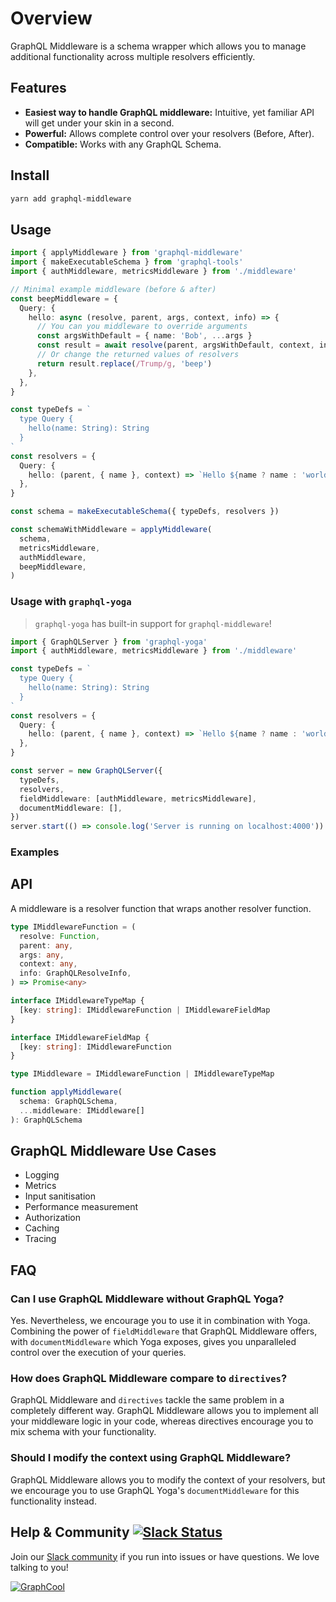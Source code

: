 # Overview

GraphQL Middleware is a schema wrapper which allows you to manage additional functionality across multiple resolvers efficiently.

## Features

- **Easiest way to handle GraphQL middleware:** Intuitive, yet familiar API will get under your skin in a second.
- **Powerful:** Allows complete control over your resolvers (Before, After).
- **Compatible:** Works with any GraphQL Schema.

## Install

```sh
yarn add graphql-middleware
```

## Usage

```ts
import { applyMiddleware } from 'graphql-middleware'
import { makeExecutableSchema } from 'graphql-tools'
import { authMiddleware, metricsMiddleware } from './middleware'

// Minimal example middleware (before & after)
const beepMiddleware = {
  Query: {
    hello: async (resolve, parent, args, context, info) => {
      // You can you middleware to override arguments
      const argsWithDefault = { name: 'Bob', ...args }
      const result = await resolve(parent, argsWithDefault, context, info)
      // Or change the returned values of resolvers
      return result.replace(/Trump/g, 'beep')
    },
  },
}

const typeDefs = `
  type Query {
    hello(name: String): String
  }
`
const resolvers = {
  Query: {
    hello: (parent, { name }, context) => `Hello ${name ? name : 'world'}!`,
  },
}

const schema = makeExecutableSchema({ typeDefs, resolvers })

const schemaWithMiddleware = applyMiddleware(
  schema,
  metricsMiddleware,
  authMiddleware,
  beepMiddleware,
)
```

### Usage with `graphql-yoga`

> `graphql-yoga` has built-in support for `graphql-middleware`!

```ts
import { GraphQLServer } from 'graphql-yoga'
import { authMiddleware, metricsMiddleware } from './middleware'

const typeDefs = `
  type Query {
    hello(name: String): String
  }
`
const resolvers = {
  Query: {
    hello: (parent, { name }, context) => `Hello ${name ? name : 'world'}!`,
  },
}

const server = new GraphQLServer({
  typeDefs,
  resolvers,
  fieldMiddleware: [authMiddleware, metricsMiddleware],
  documentMiddleware: [],
})
server.start(() => console.log('Server is running on localhost:4000'))
```

### Examples

## API

A middleware is a resolver function that wraps another resolver function.

```ts
type IMiddlewareFunction = (
  resolve: Function,
  parent: any,
  args: any,
  context: any,
  info: GraphQLResolveInfo,
) => Promise<any>

interface IMiddlewareTypeMap {
  [key: string]: IMiddlewareFunction | IMiddlewareFieldMap
}

interface IMiddlewareFieldMap {
  [key: string]: IMiddlewareFunction
}

type IMiddleware = IMiddlewareFunction | IMiddlewareTypeMap

function applyMiddleware(
  schema: GraphQLSchema,
  ...middleware: IMiddleware[]
): GraphQLSchema
```

## GraphQL Middleware Use Cases

* Logging
* Metrics
* Input sanitisation
* Performance measurement
* Authorization
* Caching
* Tracing

## FAQ

### Can I use GraphQL Middleware without GraphQL Yoga?

Yes. Nevertheless, we encourage you to use it in combination with Yoga. Combining the power of `fieldMiddleware` that GraphQL Middleware offers, with `documentMiddleware` which Yoga exposes, gives you unparalleled control over the execution of your queries.

### How does GraphQL Middleware compare to `directives`?

GraphQL Middleware and `directives` tackle the same problem in a completely different way. GraphQL Middleware allows you to implement all your middleware logic in your code, whereas directives encourage you to mix schema with your functionality.

### Should I modify the context using GraphQL Middleware?

GraphQL Middleware allows you to modify the context of your resolvers, but we encourage you to use GraphQL Yoga's `documentMiddleware` for this functionality instead.

## Help & Community [![Slack Status](https://slack.graph.cool/badge.svg)](https://slack.graph.cool)

Join our [Slack community](http://slack.graph.cool/) if you run into issues or have questions. We love talking to you!

[![GraphCool](http://i.imgur.com/5RHR6Ku.png)](https://www.graph.cool/)